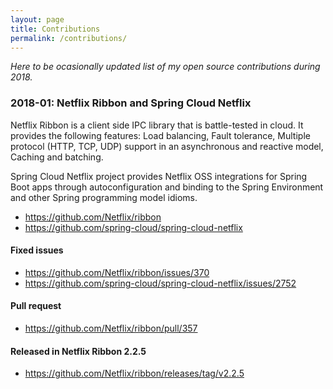 ```yaml
---
layout: page
title: Contributions
permalink: /contributions/
---
```


*Here to be ocasionally updated list of my open source contributions during 2018.*

### 2018-01: Netflix Ribbon and Spring Cloud Netflix

Netflix Ribbon is a client side IPC library that is battle-tested in cloud. It provides the following features: Load balancing, Fault tolerance, Multiple protocol (HTTP, TCP, UDP) support in an asynchronous and reactive model, Caching and batching.

Spring Cloud Netflix project provides Netflix OSS integrations for Spring Boot apps through autoconfiguration and binding to the Spring Environment and other Spring programming model idioms.

* https://github.com/Netflix/ribbon
* https://github.com/spring-cloud/spring-cloud-netflix


#### Fixed issues 
* https://github.com/Netflix/ribbon/issues/370
* https://github.com/spring-cloud/spring-cloud-netflix/issues/2752

#### Pull request 
* https://github.com/Netflix/ribbon/pull/357

#### Released in Netflix Ribbon 2.2.5
* https://github.com/Netflix/ribbon/releases/tag/v2.2.5

